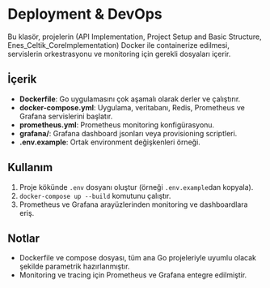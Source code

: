 # Deployment & DevOps

Bu klasör, projelerin (API Implementation, Project Setup and Basic Structure, Enes_Celtik_CoreImplementation) Docker ile containerize edilmesi, servislerin orkestrasyonu ve monitoring için gerekli dosyaları içerir.

## İçerik
- **Dockerfile**: Go uygulamasını çok aşamalı olarak derler ve çalıştırır.
- **docker-compose.yml**: Uygulama, veritabanı, Redis, Prometheus ve Grafana servislerini başlatır.
- **prometheus.yml**: Prometheus monitoring konfigürasyonu.
- **grafana/**: Grafana dashboard jsonları veya provisioning scriptleri.
- **.env.example**: Ortak environment değişkenleri örneği.

## Kullanım
1. Proje kökünde `.env` dosyanı oluştur (örneği `.env.example`dan kopyala).
2. `docker-compose up --build` komutunu çalıştır.
3. Prometheus ve Grafana arayüzlerinden monitoring ve dashboardlara eriş.

## Notlar
- Dockerfile ve compose dosyası, tüm ana Go projeleriyle uyumlu olacak şekilde parametrik hazırlanmıştır.
- Monitoring ve tracing için Prometheus ve Grafana entegre edilmiştir. 